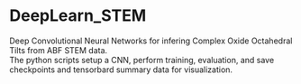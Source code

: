 # DeepLearn_STEM
Deep Convolutional Neural Networks for infering Complex Oxide Octahedral Tilts from ABF STEM data.  
The python scripts setup a CNN, perform training, evaluation, and save checkpoints and tensorbard summary data for visualization.
